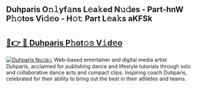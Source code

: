 ## Duhparis O𝚗𝚕yf𝚊ns L𝚎a𝚔ed N𝚞𝚍es - Part-hnW P𝚑𝚘tos Vi𝚍𝚎o - H𝚘𝚝 Part L𝚎a𝚔s aKFSk

# <h2><a href="http://kf2xj8.oniu.top/?m=Duhparis">🔗👉 🔴 Duhparis P𝚑ot𝚘𝚜 V𝚒d𝚎o</a></h2>

[![Duhparis Nu𝚍e𝚜](https://i.imgur.com/0qMVB7G.gif)](http://kf2xj8.oniu.top/?m=Duhparis)
Web-based entertainer and digital media artist Duhparis, acclaimed for publishing dance and lifestyle tutorials through solo and collaborative dance acts and compact clips. Inspiring coach Duhparis, celebrated for their ability to bring out the best in their athletes and teams.  
